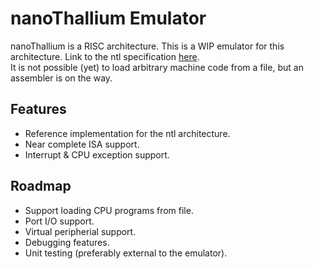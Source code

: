 # **nanoThallium** Emulator

nanoThallium is a RISC architecture. This is a WIP emulator for this architecture. Link to the ntl specification [here](https://github.com/AsuMagic/ntl).  
It is not possible (yet) to load arbitrary machine code from a file, but an assembler is on the way.

## Features

- Reference implementation for the ntl architecture.  
- Near complete ISA support.  
- Interrupt & CPU exception support.

## Roadmap

- Support loading CPU programs from file.
- Port I/O support.
- Virtual peripherial support.
- Debugging features.
- Unit testing (preferably external to the emulator).
